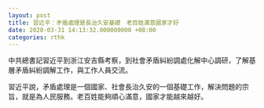```yaml
---
layout: post
title: 習近平：矛盾處理是長治久安基礎　老百姓滿意國家才好
date: 2020-03-31 14:13:32.000000000 +08:00
categories: rthk
---
```


中共總書記習近平到浙江安吉縣考察，到社會矛盾糾紛調處化解中心調研，了解基層矛盾糾紛調解工作，與工作人員交流。

習近平說，矛盾處理是一個國家、社會長治久安的一個基礎工作，解決問題的宗旨，就是為人民服務。老百姓能夠順心滿意，國家才能越來越好。
